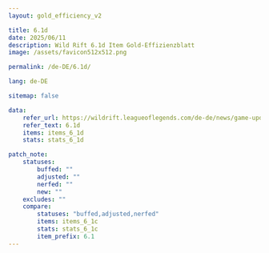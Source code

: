 ```yaml
---
layout: gold_efficiency_v2

title: 6.1d
date: 2025/06/11
description: Wild Rift 6.1d Item Gold-Effizienzblatt
image: /assets/favicon512x512.png

permalink: /de-DE/6.1d/

lang: de-DE

sitemap: false

data:
    refer_url: https://wildrift.leagueoflegends.com/de-de/news/game-updates/wild-rift-patch-notes-6-1d/
    refer_text: 6.1d
    items: items_6_1d
    stats: stats_6_1d

patch_note:
    statuses:
        buffed: ""
        adjusted: ""
        nerfed: ""
        new: ""
    excludes: ""
    compare:
        statuses: "buffed,adjusted,nerfed"
        items: items_6_1c
        stats: stats_6_1c
        item_prefix: 6.1
---
```

